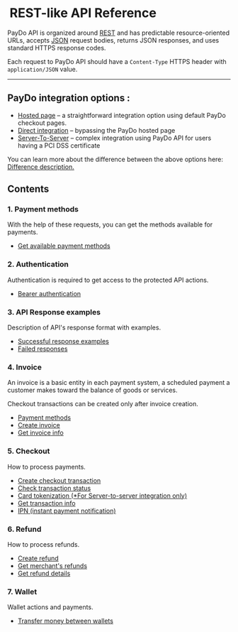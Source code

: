 # <a href="https://paydo.com/en/"> <img src="https://github.com/AnatoliyKulinich/paydo-api-doc/blob/master/images/logo.svg" alt="" style="margin-bottom:-5px;margin-right:5px"></a>**REST-like API Reference**

PayDo API is organized around [REST](http://en.wikipedia.org/wiki/Representational_State_Transfer) and has predictable resource-oriented URLs, accepts [JSON](http://www.json.org/) request bodies, returns JSON responses, and uses standard HTTPS response codes.

Each request to PayDo API should have a `Content-Type` HTTPS header with `application/JSON` value.


---
## **PayDo integration options :**



* [Hosted page](Integration/hostedPage.md) – a straightforward integration option using default PayDo checkout pages.
* [Direct integration](Integration/directIntegration.md) – bypassing the PayDo hosted page
* [Server-To-Server](Integration/serverToServer.md) – complex integration using PayDo API for users having a PCI DSS certificate

You can learn more about the difference between the above options here: [Difference description.](Integration/differenceDescription.md)


## Contents

### **1. Payment methods**

With the help of these requests, you can get the methods available for payments.



* [Get available payment methods](Methods/getAvailablePaymentMethods.md)


### **2. Authentication**

Authentication is required to get access to the protected API actions.



* [Bearer authentication](Authentication/authentication.md)


### **3. API Response examples**

Description of API's response format with examples.



* [Successful response examples](Response/successResponse.md)
* [Failed responses](Response/failResponse.md)


### **4. Invoice**

An invoice is a basic entity in each payment system, a scheduled payment a customer makes toward the balance of goods or services.

Checkout transactions can be created only after invoice creation.



* [Payment methods](Methods/getAvailablePaymentMethods.md)
* [Create invoice](Invoice/createInvoice.md)
* [Get invoice info](Invoice/getInvoice.md)


### **5. Checkout**

How to process payments.



* [Create checkout transaction](Checkout/createCheckoutTransaction.md)
* [Check transaction status](Checkout/checkTransactionStatus.md)
* [Card tokenization (*For Server-to-server integration only)](Checkout/createCardToken.md)
* [Get transaction info](Checkout/getTransaction.md)
* [IPN (instant payment notification)](Checkout/ipn.md)


### **6. Refund**

How to process refunds.



* [Create refund](Refund/createRefund.md)
* [Get merchant's refunds](Refund/getRefundList.md)
* [Get refund details](Refund/getRefund.md)


### **7. Wallet**

Wallet actions and payments.



* [Transfer money between wallets](Wallet/moveMoneyBetweenWalletsWithdrawal.md)
